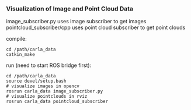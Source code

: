 ### Visualization of Image and Point Cloud Data

image_subscriber.py uses image subscriber to get images </br>
pointcloud_subscriber/cpp uses point cloud subscriber to get point clouds </br>

compile:
```
cd /path/carla_data
catkin_make
```

run (need to start ROS bridge first):
```
cd /path/carla_data
source devel/setup.bash
# visualize images in opencv
rosrun carla_data image_subscriber.py 
# visualize pointclouds in rviz
rosrun carla_data pointcloud_subscriber
```
